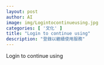 ```yaml
---
layout: post
author: AI
image: img/Logintocontinueusing.jpg
categories: [ '文化' ]
title: "Login to continue using"
description: "登錄以繼續使用服務"
---
```

Login to continue using